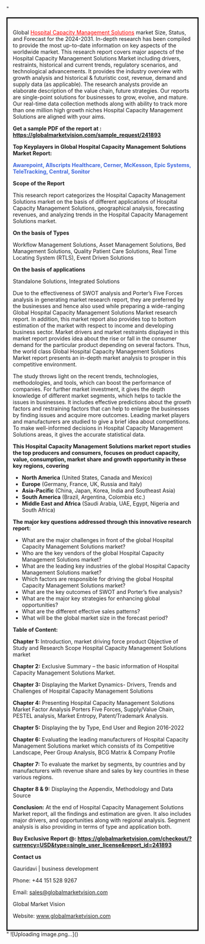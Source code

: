 "<div style='border: 3px solid black; padding: 1em;'>

Global <a style='color: #ff0000;' href='https://globalmarketvision.com/reports/global-hospital-capacity-management-solutions-market/241893'>Hospital Capacity Management Solutions</a> market Size, Status, and Forecast for the 2024-2031. In-depth research has been compiled to provide the most up-to-date information on key aspects of the worldwide market. This research report covers major aspects of the Hospital Capacity Management Solutions Market including drivers, restraints, historical and current trends, regulatory scenarios, and technological advancements. It provides the industry overview with growth analysis and historical &amp; futuristic cost, revenue, demand and supply data (as applicable). The research analysts provide an elaborate description of the value chain, future strategies. Our reports are single-point solutions for businesses to grow, evolve, and mature. Our real-time data collection methods along with ability to track more than one million high growth niches Hospital Capacity Management Solutions are aligned with your aims.

<strong>Get a sample PDF of the report at </strong><strong>:</strong><strong> <a style='color: #ff0000;' href='https://globalmarketvision.com/sample_request/241893?utm_source=linkedinPulse&utm_medium=Dhiraj&utm_campaign=Dhiraj'><strong>https://globalmarketvision.com/sample_request/241893</strong></a></strong>

<strong>Top Keyplayers in Global Hospital Capacity Management Solutions Market Report:</strong>

<strong style='color: #4169e1;'>Awarepoint, Allscripts Healthcare, Cerner, McKesson, Epic Systems, TeleTracking, Central, Sonitor</strong>

<strong>Scope of the Report</strong>

This research report categorizes the Hospital Capacity Management Solutions market on the basis of different applications of Hospital Capacity Management Solutions, geographical analysis, forecasting revenues, and analyzing trends in the Hospital Capacity Management Solutions market.

<strong>On the basis of Types</strong>

Workflow Management Solutions, Asset Management Solutions, Bed Management Solutions, Quality Patient Care Solutions, Real Time Locating System (RTLS), Event Driven Solutions

<strong>On the basis of applications</strong>

Standalone Solutions, Integrated Solutions

Due to the effectiveness of SWOT analysis and Porter’s Five Forces analysis in generating market research report, they are preferred by the businesses and hence also used while preparing a wide-ranging Global Hospital Capacity Management Solutions Market research report. In addition, this market report also provides top to bottom estimation of the market with respect to income and developing business sector. Market drivers and market restraints displayed in this market report provides idea about the rise or fall in the consumer demand for the particular product depending on several factors. Thus, the world class Global Hospital Capacity Management Solutions Market report presents an in-depth market analysis to prosper in this competitive environment.

The study throws light on the recent trends, technologies, methodologies, and tools, which can boost the performance of companies. For further market investment, it gives the depth knowledge of different market segments, which helps to tackle the issues in businesses. It includes effective predictions about the growth factors and restraining factors that can help to enlarge the businesses by finding issues and acquire more outcomes. Leading market players and manufacturers are studied to give a brief idea about competitions. To make well-informed decisions in Hospital Capacity Management Solutions areas, it gives the accurate statistical data.

<strong>This Hospital Capacity Management Solutions market report studies the top producers and consumers, focuses on product capacity, value, consumption, market share and growth opportunity in these key regions, covering</strong>
<ul>
  <li><strong>North America</strong> (United States, Canada and Mexico)</li>
  <li><strong>Europe</strong> (Germany, France, UK, Russia and Italy)</li>
  <li><strong>Asia-Pacific</strong> (China, Japan, Korea, India and Southeast Asia)</li>
  <li><strong>South America</strong> (Brazil, Argentina, Colombia etc.)</li>
  <li><strong>Middle East and Africa</strong> (Saudi Arabia, UAE, Egypt, Nigeria and South Africa)</li>
</ul>
<strong>The major key questions addressed through this innovative research report:</strong>
<ul>
  <li>What are the major challenges in front of the global Hospital Capacity Management Solutions market?</li>
  <li>Who are the key vendors of the global Hospital Capacity Management Solutions market?</li>
  <li>What are the leading key industries of the global Hospital Capacity Management Solutions market?</li>
  <li>Which factors are responsible for driving the global Hospital Capacity Management Solutions market?</li>
  <li>What are the key outcomes of SWOT and Porter’s five analysis?</li>
  <li>What are the major key strategies for enhancing global opportunities?</li>
  <li>What are the different effective sales patterns?</li>
  <li>What will be the global market size in the forecast period?</li>
</ul>
<strong>Table of Content:</strong>

<strong>Chapter 1:</strong> Introduction, market driving force product Objective of Study and Research Scope Hospital Capacity Management Solutions market

<strong>Chapter 2:</strong> Exclusive Summary – the basic information of Hospital Capacity Management Solutions Market.

<strong>Chapter 3:</strong> Displaying the Market Dynamics- Drivers, Trends and Challenges of Hospital Capacity Management Solutions

<strong>Chapter 4:</strong> Presenting Hospital Capacity Management Solutions Market Factor Analysis Porters Five Forces, Supply/Value Chain, PESTEL analysis, Market Entropy, Patent/Trademark Analysis.

<strong>Chapter 5:</strong> Displaying the by Type, End User and Region 2016-2022

<strong>Chapter 6:</strong> Evaluating the leading manufacturers of Hospital Capacity Management Solutions market which consists of its Competitive Landscape, Peer Group Analysis, BCG Matrix &amp; Company Profile

<strong>Chapter 7: </strong>To evaluate the market by segments, by countries and by manufacturers with revenue share and sales by key countries in these various regions.

<strong>Chapter 8 &amp; 9:</strong> Displaying the Appendix, Methodology and Data Source

<strong>Conclusion:</strong> At the end of Hospital Capacity Management Solutions Market report, all the findings and estimation are given. It also includes major drivers, and opportunities along with regional analysis. Segment analysis is also providing in terms of type and application both.

<strong>Buy Exclusive Report @: <strong><a style='color: #ff0000;' href='https://globalmarketvision.com/checkout/?currency=USD&type=single_user_license&report_id=241893?utm_source=linkedinPulse&utm_medium=Dhiraj&utm_campaign=Dhiraj'>https://globalmarketvision.com/checkout/?currency=USD&type=single_user_license&report_id=241893</a></strong></strong>

<strong>Contact us</strong>

Gauridavi | business development

Phone: +44 151 528 9267

Email: <a href='mailto:sales@globalmarketvision.com'>sales@globalmarketvision.com</a>

Global Market Vision

Website: <a href='http://www.globalmarketvision.com/'>www.globalmarketvision.com</a>

</div>"
![Uploading image.png…]()
